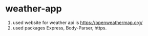 # weather-app
1. used website for weather api is https://openweathermap.org/
2. used packages Express, Body-Parser, https.

